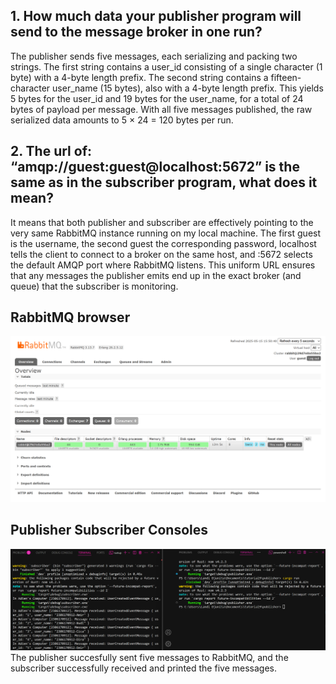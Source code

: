 ## 1. How much data your publisher program will send to the message broker in one run? 
The publisher sends five messages, each serializing and packing two strings. The first string contains a user_id consisting of a single character (1 byte) with a 4-byte length prefix. The second string contains a fifteen-character user_name (15 bytes), also with a 4-byte length prefix. This yields 5 bytes for the user_id and 19 bytes for the user_name, for a total of 24 bytes of payload per message. With all five messages published, the raw serialized data amounts to 5 × 24 = 120 bytes per run.

## 2. The url of: “amqp://guest:guest@localhost:5672” is the same as in the subscriber program, what does it mean?
It means that both publisher and subscriber are effectively pointing to the very same RabbitMQ instance running on my local machine. The first guest is the username, the second guest the corresponding password, localhost tells the client to connect to a broker on the same host, and :5672 selects the default AMQP port where RabbitMQ listens. This uniform URL ensures that any messages the publisher emits end up in the exact broker (and queue) that the subscriber is monitoring.

## RabbitMQ browser
![RabbitMQ](RabbitMQ.png)

## Publisher Subscriber Consoles
![PublisherSubscriber](publishersubscriber.png)
The publisher succesfully sent five messages to RabbitMQ, and the subscriber successfully received and printed the five messages. 